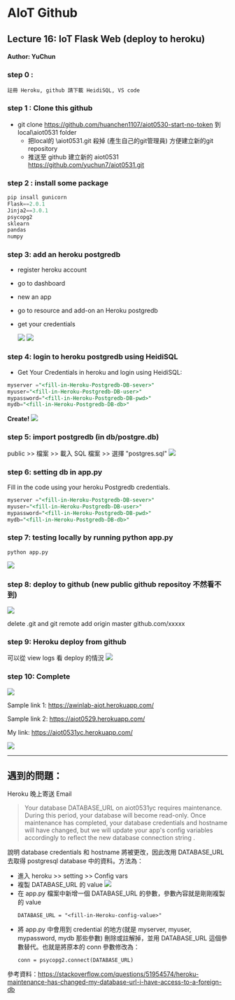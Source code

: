 # AIoT Github

## Lecture 16: IoT Flask Web (deploy to heroku)
#### Author: YuChun

### step 0 : 
    註冊 Heroku, github 請下載 HeidiSQL, VS code
    

### step 1 : Clone this github
* git clone https://github.com/huanchen1107/aiot0530-start-no-token 到 local\aiot0531 folder
    * 把local的 \aiot0531\.git 殺掉 (產生自己的git管理員) 方便建立新的git repository 
    * 推送至 github 建立新的 aiot0531 https://github.com/yuchun7/aiot0531.git


### step 2 : install some package


```python
pip insall gunicorn   
Flask==2.0.1 
Jinja2==3.0.1 
psycopg2 
sklearn 
pandas  
numpy 
```

### step 3: add an heroku postgredb

* register heroku account
* go to dashboard
* new an app
* go to resource and add-on an Heroku postgredb
* get your credentials

    ![](img/postgresql1.jpg )
    ![](img/postgresql2.jpg)

### step 4: login to heroku postgredb using HeidiSQL


* Get Your Credentials in heroku and login using HeidiSQL:

```sql
myserver ="<fill-in-Heroku-Postgredb-DB-sever>"
myuser="<fill-in-Heroku-Postgredb-DB-user>"
mypassword="<fill-in-Heroku-Postgredb-DB-pwd>"
mydb="<fill-in-Heroku-Postgredb-DB-db>"

```
**Create!**
![](img/postgresql.jpg)

### step 5: import postgredb (in db/postgre.db)
 public >> 檔案 >> 載入 SQL 檔案 >> 選擇 "postgres.sql"
![](img/sql.jpg)

### step 6: setting db in app.py

Fill in the code using your heroku Postgredb credentials.


```sql
myserver ="<fill-in-Heroku-Postgredb-DB-sever>"
myuser="<fill-in-Heroku-Postgredb-DB-user>"
mypassword="<fill-in-Heroku-Postgredb-DB-pwd>"
mydb="<fill-in-Heroku-Postgredb-DB-db>"

```

### step 7: testing locally by running python app.py

```
python app.py
```

![](img/app_test.jpg)

### step 8: deploy to github (new public github repositoy 不然看不到)

![](img/heroku_deploy.jpg)

delete .git and git remote add origin master github.com/xxxxx


### step 9: Heroku deploy from github
可以從 view logs 看 deploy 的情況
![](img/heroku_logs.jpg)

### step 10: Complete
![](img/success.jpg)

Sample link 1:
https://awinlab-aiot.herokuapp.com/

Sample link 2: 
https://aiot0529.herokuapp.com/

My link:
https://aiot0531yc.herokuapp.com/

![](img/ezgif.com-gif-maker.gif)

---
## 遇到的問題：

Heroku 晚上寄送 Email 

> Your database DATABASE_URL on aiot0531yc requires maintenance. During this period, your database will become read-only. Once maintenance has completed, your database credentials and hostname will have changed, but we will update your app's config variables accordingly to reflect the new database connection string .
>

說明 database credentials 和 hostname 將被更改，因此改用 DATABASE_URL去取得 postgresql database 中的資料。方法為：
* 進入 heroku >> setting >> Config vars
* 複製 DATABASE_URL 的 value
![](img/config.png)
* 在 app.py 檔案中新增一個 DATABASE_URL 的參數，參數內容就是剛剛複製的 value
    ```
    DATABASE_URL = "<fill-in-Heroku-config-value>"
    ```
* 將 app.py 中會用到 credential 的地方(就是 myserver, myuser, mypassword, mydb 那些參數) 刪除或註解掉，並用 DATABASE_URL 這個參數替代。也就是將原本的 conn 參數修改為：
    ```
    conn = psycopg2.connect(DATABASE_URL)
    ```
參考資料：https://stackoverflow.com/questions/51954574/heroku-maintenance-has-changed-my-database-url-i-have-access-to-a-foreign-db